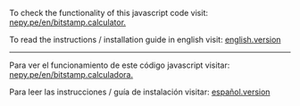To check the functionality of this javascript code visit: [nepy.pe/en/bitstamp.calculator.](http://www.nepy.pe/en/crypto/invest-in-cryptocurrencies-basic-math-to-start-winning/) 

To read the instructions / installation guide in english visit: [english.version](https://github.com/statsconchris/bitstamp.calculator/tree/English) 
<hr />

Para ver el funcionamiento de este código javascript visitar: [nepy.pe/en/bitstamp.calculadora.](http://www.nepy.pe/es/cripto/invertir-en-criptomonedas-la-matematica-basica-para-empezar-a-ganar/http://www.nepy.pe/en/crypto/invest-in-cryptocurrencies-basic-math-to-start-winning/) 

Para leer las instrucciones / guía de instalación visitar: [español.version](https://github.com/statsconchris/bitstamp.calculator/tree/Spanish) 
